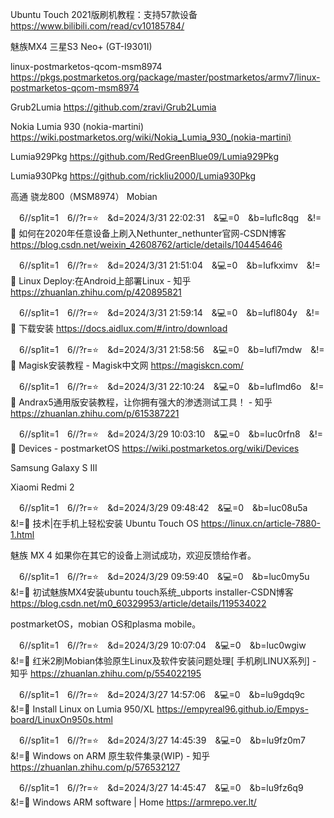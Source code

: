Ubuntu Touch 2021版刷机教程：支持57款设备
https://www.bilibili.com/read/cv10185784/

魅族MX4
三星S3 Neo+ (GT-I9301I)

linux-postmarketos-qcom-msm8974
https://pkgs.postmarketos.org/package/master/postmarketos/armv7/linux-postmarketos-qcom-msm8974

Grub2Lumia
https://github.com/zravi/Grub2Lumia

Nokia Lumia 930 (nokia-martini)
https://wiki.postmarketos.org/wiki/Nokia_Lumia_930_(nokia-martini)

Lumia929Pkg
https://github.com/RedGreenBlue09/Lumia929Pkg

Lumia930Pkg
https://github.com/rickliu2000/Lumia930Pkg

高通 骁龙800（MSM8974）
Mobian

　6//sp1it=1　6//?r=⭐　&d=2024/3/31 22:02:31　&💻=0　&b=luflc8qg　&!=🌸
如何在2020年任意设备上刷入Nethunter_nethunter官网-CSDN博客
https://blog.csdn.net/weixin_42608762/article/details/104454646

　6//sp1it=1　6//?r=⭐　&d=2024/3/31 21:51:04　&💻=0　&b=lufkximv　&!=🌸
Linux Deploy:在Android上部署Linux - 知乎
https://zhuanlan.zhihu.com/p/420895821

　6//sp1it=1　6//?r=⭐　&d=2024/3/31 21:59:14　&💻=0　&b=lufl804y　&!=🌸
下载安装
https://docs.aidlux.com/#/intro/download

　6//sp1it=1　6//?r=⭐　&d=2024/3/31 21:58:56　&💻=0　&b=lufl7mdw　&!=🌸
Magisk安装教程 - Magisk中文网
https://magiskcn.com/

　6//sp1it=1　6//?r=⭐　&d=2024/3/31 22:10:24　&💻=0　&b=luflmd6o　&!=🌸
Andrax5通用版安装教程，让你拥有强大的渗透测试工具！ - 知乎
https://zhuanlan.zhihu.com/p/615387221

　6//sp1it=1　6//?r=⭐　&d=2024/3/29 10:03:10　&💻=0　&b=luc0rfn8　&!=🌸
Devices - postmarketOS
https://wiki.postmarketos.org/wiki/Devices

Samsung Galaxy S III

Xiaomi Redmi 2

　6//sp1it=1　6//?r=⭐　&d=2024/3/29 09:48:42　&💻=0　&b=luc08u5a　&!=🌸
技术|在手机上轻松安装 Ubuntu Touch OS
https://linux.cn/article-7880-1.html

魅族 MX 4
如果你在其它的设备上测试成功，欢迎反馈给作者。

　6//sp1it=1　6//?r=⭐　&d=2024/3/29 09:59:40　&💻=0　&b=luc0my5u　&!=🌸
初试魅族MX4安装ubuntu touch系统_ubports installer-CSDN博客
https://blog.csdn.net/m0_60329953/article/details/119534022

postmarketOS，mobian OS和plasma mobile。

　6//sp1it=1　6//?r=⭐　&d=2024/3/29 10:07:04　&💻=0　&b=luc0wgiw　&!=🌸
红米2刷Mobian体验原生Linux及软件安装问题处理[ 手机刷LINUX系列] - 知乎
https://zhuanlan.zhihu.com/p/554022195

　6//sp1it=1　6//?r=⭐　&d=2024/3/27 14:57:06　&💻=0　&b=lu9gdq9c　&!=🌸
Install Linux on Lumia 950/XL
https://empyreal96.github.io/Empys-board/LinuxOn950s.html

　6//sp1it=1　6//?r=⭐　&d=2024/3/27 14:45:39　&💻=0　&b=lu9fz0m7　&!=🌸
Windows on ARM 原生软件集录(WIP) - 知乎
https://zhuanlan.zhihu.com/p/576532127

　6//sp1it=1　6//?r=⭐　&d=2024/3/27 14:45:47　&💻=0　&b=lu9fz6q9　&!=🌸
Windows ARM software | ‎Home
https://armrepo.ver.lt/
